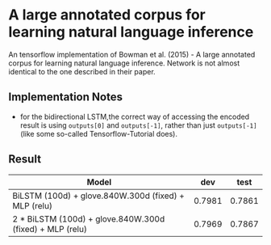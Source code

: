 A large annotated corpus for learning natural language inference
================================================================

An tensorflow implementation of Bowman et al. (2015) - A large annotated corpus for learning natural language inference.
Network is not almost identical to the one described in their paper.

## Implementation Notes
* for the bidirectional LSTM,the correct way of accessing the encoded result
 is using `outputs[0]` and `outputs[-1]`, rather than just `outputs[-1]`
 (like some so-called Tensorflow-Tutorial does).

## Result

|Model  | dev    | test   |
|------|-------|-------|
| BiLSTM (100d) + glove.840W.300d (fixed) + MLP (relu) | 0.7981 | 0.7861 |
| 2 * BiLSTM (100d) + glove.840W.300d (fixed) + MLP (relu) | 0.7969 | 0.7867 |